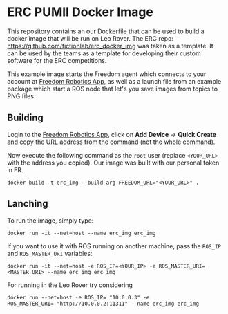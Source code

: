 # ERC PUMII Docker Image

This repository contains an our Dockerfile that can be used to build a docker image that will be run on Leo Rover. The ERC repo: https://github.com/fictionlab/erc_docker_img was taken as a template.
It can be used by the teams as a template for developing their custom software for the ERC competitions.

This example image starts the Freedom agent which connects to your account at [Freedom Robotics App](https://app.freedomrobotics.ai/), as well as a launch file from an example package which start a ROS node that let's you save images from topics to PNG files.

## Building

Login to the [Freedom Robotics App](https://app.freedomrobotics.ai/), click on **Add Device** -> **Quick Create** and copy the URL address from the command (not the whole command).

Now execute the following command as the `root` user (replace `<YOUR_URL>` with the address you copied). Our image was built with our personal token in FR.
```
docker build -t erc_img --build-arg FREEDOM_URL="<YOUR_URL>" .
```
## Lanching

To run the image, simply type:
```
docker run -it --net=host --name erc_img erc_img
```
If you want to use it with ROS running on another machine, pass the `ROS_IP` and `ROS_MASTER_URI` variables:
```
docker run -it --net=host -e ROS_IP=<YOUR_IP> -e ROS_MASTER_URI=<MASTER_URI> --name erc_img erc_img
```
For running in the Leo Rover try considering
```
docker run --net=host -e ROS_IP= "10.0.0.3" -e
ROS_MASTER_URI= "http://10.0.0.2:11311" --name erc_img erc_img
```
